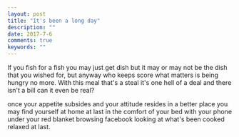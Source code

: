 ```yaml
---
layout: post
title: "It's been a long day"
description: ""
date: 2017-7-6
comments: true
keywords: ""
---
```


If you fish for a fish
you may just get dish
but it may or may not
be the dish that you wished
for, but anyway who keeps score
what matters is being hungry no more.
With this meal that's a steal
it's one hell of a deal
and there isn't a bill
can it even be real?

once your appetite subsides
and your attitude resides
in a better place
you may find yourself
at home at last
in the comfort of your bed
with your phone under your red
blanket browsing facebook
looking at what's been cooked
relaxed at last.
